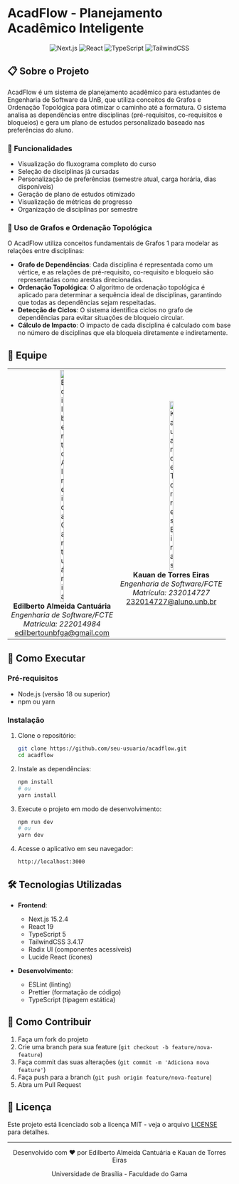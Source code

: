 # AcadFlow - Planejamento Acadêmico Inteligente

<div align="center">
  <img src="https://img.shields.io/badge/Next.js-15.2.4-black?style=for-the-badge&logo=next.js&logoColor=white" alt="Next.js" />
  <img src="https://img.shields.io/badge/React-19-blue?style=for-the-badge&logo=react&logoColor=white" alt="React" />
  <img src="https://img.shields.io/badge/TypeScript-5-blue?style=for-the-badge&logo=typescript&logoColor=white" alt="TypeScript" />
  <img src="https://img.shields.io/badge/TailwindCSS-3.4.17-38B2AC?style=for-the-badge&logo=tailwind-css&logoColor=white" alt="TailwindCSS" />
</div>

## 📋 Sobre o Projeto

AcadFlow é um sistema de planejamento acadêmico para estudantes de Engenharia de Software da UnB, que utiliza conceitos de Grafos e Ordenação Topológica para otimizar o caminho até a formatura. O sistema analisa as dependências entre disciplinas (pré-requisitos, co-requisitos e bloqueios) e gera um plano de estudos personalizado baseado nas preferências do aluno.

### 🎯 Funcionalidades

- Visualização do fluxograma completo do curso
- Seleção de disciplinas já cursadas
- Personalização de preferências (semestre atual, carga horária, dias disponíveis)
- Geração de plano de estudos otimizado
- Visualização de métricas de progresso
- Organização de disciplinas por semestre

### 🧮 Uso de Grafos e Ordenação Topológica

O AcadFlow utiliza conceitos fundamentais de Grafos 1 para modelar as relações entre disciplinas:

- **Grafo de Dependências**: Cada disciplina é representada como um vértice, e as relações de pré-requisito, co-requisito e bloqueio são representadas como arestas direcionadas.
- **Ordenação Topológica**: O algoritmo de ordenação topológica é aplicado para determinar a sequência ideal de disciplinas, garantindo que todas as dependências sejam respeitadas.
- **Detecção de Ciclos**: O sistema identifica ciclos no grafo de dependências para evitar situações de bloqueio circular.
- **Cálculo de Impacto**: O impacto de cada disciplina é calculado com base no número de disciplinas que ela bloqueia diretamente e indiretamente.

## 👥 Equipe

<table>
  <tr>
    <td align="center" width="50%">
      <img src="https://avatars.githubusercontent.com/u/69125218?v=4" width="20%" alt="Edilberto Almeida Cantuária" />
      <br />
      <strong>Edilberto Almeida Cantuária</strong>
      <br />
      <em>Engenharia de Software/FCTE</em>
      <br />
      <em>Matrícula: 222014984</em>
      <br />
      <a href="mailto:edilbertounbfga@gmail.com">edilbertounbfga@gmail.com</a>
    </td>
    <td align="center" width="50%">
      <img src="https://avatars.githubusercontent.com/u/43351064?v=4" width="20%" alt="Kauan de Torres Eiras" />
      <br />
      <strong>Kauan de Torres Eiras</strong>
      <br />
      <em>Engenharia de Software/FCTE</em>
      <br />
      <em>Matrícula: 232014727</em>
      <br />
      <a href="mailto:232014727@aluno.unb.br">232014727@aluno.unb.br</a>
    </td>
  </tr>
</table>

## 🚀 Como Executar

### Pré-requisitos

- Node.js (versão 18 ou superior)
- npm ou yarn

### Instalação

1. Clone o repositório:
   ```bash
   git clone https://github.com/seu-usuario/acadflow.git
   cd acadflow
   ```

2. Instale as dependências:
   ```bash
   npm install
   # ou
   yarn install
   ```

3. Execute o projeto em modo de desenvolvimento:
   ```bash
   npm run dev
   # ou
   yarn dev
   ```

4. Acesse o aplicativo em seu navegador:
   ```
   http://localhost:3000
   ```

## 🛠️ Tecnologias Utilizadas

- **Frontend**:
  - Next.js 15.2.4
  - React 19
  - TypeScript 5
  - TailwindCSS 3.4.17
  - Radix UI (componentes acessíveis)
  - Lucide React (ícones)

- **Desenvolvimento**:
  - ESLint (linting)
  - Prettier (formatação de código)
  - TypeScript (tipagem estática)

## 📝 Como Contribuir

1. Faça um fork do projeto
2. Crie uma branch para sua feature (`git checkout -b feature/nova-feature`)
3. Faça commit das suas alterações (`git commit -m 'Adiciona nova feature'`)
4. Faça push para a branch (`git push origin feature/nova-feature`)
5. Abra um Pull Request

## 📄 Licença

Este projeto está licenciado sob a licença MIT - veja o arquivo [LICENSE](LICENSE) para detalhes.

---

<div align="center">
  <p>Desenvolvido com ❤️ por Edilberto Almeida Cantuária e Kauan de Torres Eiras</p>
  <p>Universidade de Brasília - Faculdade do Gama</p>
</div>
